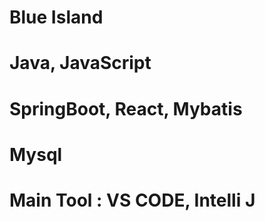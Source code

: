 # Blue Island

# Java, JavaScript

# SpringBoot, React, Mybatis

# Mysql

# Main Tool : VS CODE, Intelli J
